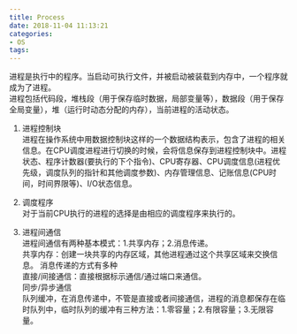 ```yaml
---
title: Process
date: 2018-11-04 11:13:21
categories:
- OS
tags:
---
```


进程是执行中的程序。当启动可执行文件，并被启动被装载到内存中，一个程序就成为了进程。  
进程包括代码段，堆栈段（用于保存临时数据，局部变量等），数据段（用于保存全局变量），堆（运行时动态分配的内存），当前进程的活动状态。  

1. 进程控制块  
进程在操作系统中用数据控制块这样的一个数据结构表示，包含了进程的相关信息。在CPU调度进程进行切换的时候，会将信息保存到进程控制块中。进程状态、程序计数器(要执行的下个指令)、CPU寄存器、CPU调度信息(进程优先级，调度队列的指针和其他调度参数)、内存管理信息、记账信息(CPU时间，时间界限等)、I/O状态信息。  

2. 调度程序  
对于当前CPU执行的进程的选择是由相应的调度程序来执行的。  

3. 进程间通信  
进程间通信有两种基本模式：1.共享内存；2.消息传递。  
共享内存：创建一块共享的内存区域，其他进程通过这个共享区域来交换信息。
消息传递的方式有多种  
直接/间接通信：直接根据标示通信/通过端口来通信。  
同步/异步通信  
队列缓冲，在消息传递中，不管是直接或者间接通信，进程的消息都保存在临时队列中，临时队列的缓冲有三种方法：1.零容量；2.有限容量；3.无限容量。
